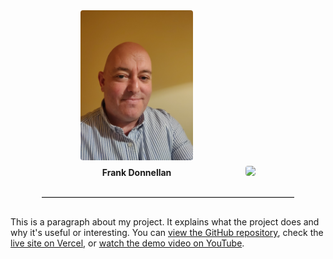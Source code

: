 <div style="text-align: center; margin-bottom: 20px;">

 
  <div style="display: inline-block; margin-right: 40px; text-align: center;">
    <img src="image1.jpg" width="180" style="border-radius: 4px;">
    <div style="margin-top: 8px; font-weight: bold;">Frank Donnellan</div>
  </div>

 
  <div style="display: inline-block; margin-left: 40px;">
    <img src="image2.jpg" width="270" style="border-radius: 4px;">
  </div>

</div>

<hr style="width: 80%; margin: 30px auto; border-top: 1px solid #ccc;">

<div style="max-width: 700px; margin: 0 auto;">
  <p>
    This is a paragraph about my project. It explains what the project does and why it's useful or interesting.
    You can <a href="https://github.com/yourusername/yourrepo" target="_blank">view the GitHub repository</a>,
    check the <a href="https://yourproject.vercel.app" target="_blank">live site on Vercel</a>,
    or <a href="https://youtu.be/yourvideoID" target="_blank">watch the demo video on YouTube</a>.
  </p>
</div>

